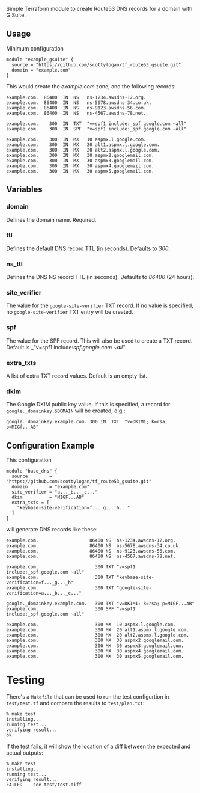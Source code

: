 Simple Terraform module to create Route53 DNS records for a domain with G Suite.

## Usage

Minimum configuration

    module "example_gsuite" {
      source = "https://github.com/scottylogan/tf_route53_gsuite.git"
      domain = "example.com"
    }

This would create the _example.com_ zone, and the following records:

    example.com.  86400  IN  NS   ns-1234.awsdns-12.org.
    example.com.  86400  IN  NS   ns-5678.awsdns-34.co.uk.
    example.com.  86400  IN  NS   ns-9123.awsdns-56.com.
    example.com.  86400  IN  NS   ns-4567.awsdns-78.net.

    example.com.    300  IN  TXT  "v=spf1 include:_spf.google.com ~all"
    example.com.    300  IN  SPF  "v=spf1 include:_spf.google.com ~all"
    
    example.com.    300  IN  MX   10 aspmx.l.google.com.
    example.com.    300  IN  MX   20 alt1.aspmx.l.google.com.
    example.com.    300  IN  MX   20 alt2.aspmx.l.google.com.
    example.com.    300  IN  MX   30 aspmx2.googlemail.com.
    example.com.    300  IN  MX   30 aspmx3.googlemail.com.
    example.com.    300  IN  MX   30 aspmx4.googlemail.com.
    example.com.    300  IN  MX   30 aspmx5.googlemail.com.

## Variables

### domain

Defines the domain name. Required.

### ttl

Defines the default DNS record TTL (in seconds). Defaults to _300_.

### ns_ttl

Defines the DNS NS record TTL (in seconds). Defaults to _86400_ (24 hours).

### site_verifier

The value for the `google-site-verifier` TXT record. If no value is specified, no `google-site-verifier` TXT entry will be created.

### spf

The value for the SPF record. This will also be used to create a TXT record. Default is _"v=spf1 include:_spf.google.com ~all"_.

### extra_txts

A list of extra TXT record values. Default is an empty list.

### dkim

The Google DKIM public key value. If this is specified, a record for `google._domainkey.$DOMAIN` will be created, e.g.:

    google._domainkey.example.com. 300 IN  TXT  "v=DKIM1; k=rsa; p=MIGf...AB"

## Configuration Example

This configuration

    module "base_dns" {
      source        = "https://github.com/scottylogan/tf_route53_gsuite.git"
      domain        = "example.com"
      site_verifier = "a..._b..._c..."
      dkim          = "MIGF...AB"
      extra_txts = [
        "keybase-site-verification=f..._g..._h..."
      ]
    }

will generate DNS records like these:

    example.com.                   86400 NS  ns-1234.awsdns-12.org.
    example.com.                   86400 NS  ns-5678.awsdns-34.co.uk.
    example.com.                   86400 NS  ns-9123.awsdns-56.com.
    example.com.                   86400 NS  ns-4567.awsdns-78.net.

    example.com.                     300 TXT "v=spf1 include:_spf.google.com ~all"
    example.com.                     300 TXT "keybase-site-verification=f..._g..._h"
    example.com.                     300 TXT "google-site-verification=a..._b..._c..."

    google._domainkey.example.com.   300 TXT "v=DKIM1; k=rsa; p=MIGF...AB"
    example.com.                     300 SPF "v=spf1 include:_spf.google.com ~all"
    
    example.com.                     300 MX  10 aspmx.l.google.com.
    example.com.                     300 MX  20 alt1.aspmx.l.google.com.
    example.com.                     300 MX  20 alt2.aspmx.l.google.com.
    example.com.                     300 MX  30 aspmx2.googlemail.com.
    example.com.                     300 MX  30 aspmx3.googlemail.com.
    example.com.                     300 MX  30 aspmx4.googlemail.com.
    example.com.                     300 MX  30 aspmx5.googlemail.com.

# Testing

There's a `Makefile` that can be used to run the test configurtion in `test/test.tf` and compare the results to `test/plan.txt`:

    % make test
    installing...
    running test...
    verifying result...
    ok

If the test fails, it will show the location of a diff between the expected and actual outputs:

    % make test
    installing...
    running test...
    verifying result...
    FAILED -- see test/test.diff
